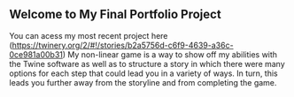 ## Welcome to My Final Portfolio Project 

You can acess my most recent project here (https://twinery.org/2/#!/stories/b2a5756d-c6f9-4639-a36c-0ce981a00b31)
My non-linear game is a way to show off my abilities with the Twine software as well as to structure a story in which there were many options for each step that could lead you in a variety of ways. In turn, this leads you further away from the storyline and from completing the game. 


